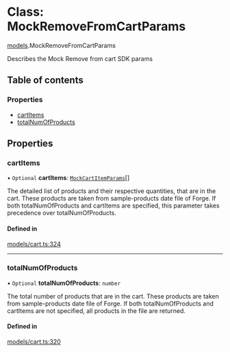 # Class: MockRemoveFromCartParams

[models](../wiki/models).MockRemoveFromCartParams

Describes the Mock Remove from cart SDK params

## Table of contents

### Properties

- [cartItems](../wiki/models.MockRemoveFromCartParams#cartitems)
- [totalNumOfProducts](../wiki/models.MockRemoveFromCartParams#totalnumofproducts)

## Properties

### cartItems

• `Optional` **cartItems**: [`MockCartItemParams`](../wiki/models.MockCartItemParams)[]

The detailed list of products and their respective quantities, that are in the cart. These products are taken from sample-products date file of Forge. If both totalNumOfProducts and cartItems are specified, this parameter takes precedence over totalNumOfProducts.

#### Defined in

[models/cart.ts:324](https://gitlab.com/baliganikhil/blackmirror-sdk/-/blob/349365c/src/models/cart.ts#L324)

___

### totalNumOfProducts

• `Optional` **totalNumOfProducts**: `number`

The total number of products that are in the cart. These products are taken from sample-products date file of Forge. If both totalNumOfProducts and cartItems are not specified, all products in the file are returned.

#### Defined in

[models/cart.ts:320](https://gitlab.com/baliganikhil/blackmirror-sdk/-/blob/349365c/src/models/cart.ts#L320)
